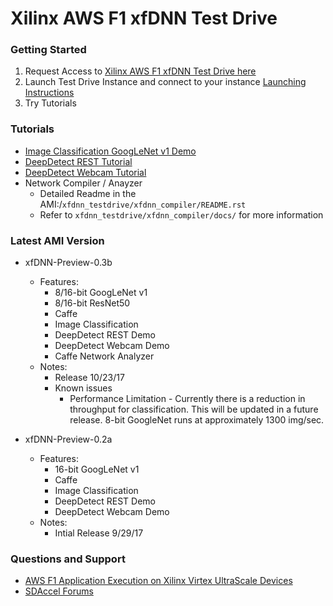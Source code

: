 # Xilinx AWS F1 xfDNN Test Drive

### Getting Started

1. Request Access to [Xilinx AWS F1 xfDNN Test Drive here][]
2. Launch Test Drive Instance and connect to your instance
	[Launching Instructions][]
3. Try Tutorials

### Tutorials
- [Image Classification GoogLeNet v1 Demo][]
- [DeepDetect REST Tutorial][]
- [DeepDetect Webcam Tutorial][]
- Network Compiler / Anayzer
	- Detailed Readme in the AMI:/`xfdnn_testdrive/xfdnn_compiler/README.rst`
	- Refer to `xfdnn_testdrive/xfdnn_compiler/docs/` for more information



### Latest AMI Version

- xfDNN-Preview-0.3b
	- Features:
		- 8/16-bit GoogLeNet v1
		- 8/16-bit ResNet50
		- Caffe
		- Image Classification
		- DeepDetect REST Demo
		- DeepDetect Webcam Demo
		- Caffe Network Analyzer
	- Notes:
		- Release 10/23/17
		- Known issues
			- Performance Limitation - Currently there is a reduction in throughput for classification. This will be updated in a future release. 8-bit GoogleNet runs at approximately 1300 img/sec.


- xfDNN-Preview-0.2a
	- Features:
		- 16-bit GoogLeNet v1
		- Caffe
		- Image Classification
		- DeepDetect REST Demo
		- DeepDetect Webcam Demo
	- Notes:
		- Intial Release 9/29/17

### Questions and Support

- [AWS F1 Application Execution on Xilinx Virtex UltraScale Devices][]
- [SDAccel Forums][]










[Xilinx AWS F1 xfDNN Test Drive here]: https://www.xilinx.com/applications/megatrends/machine-learning/aws-f1-test-drive.html
[Launching Instructions]: launching_instance.md
[Image Classification GoogLeNet v1 Demo]:image_classification.md
[DeepDetect REST Tutorial]:deepdetect_rest.md
[DeepDetect Webcam Tutorial]:deepdetect_webcam.md

[AWS F1 Application Execution on Xilinx Virtex UltraScale Devices]: https://github.com/aws/aws-fpga/blob/master/SDAccel/README.md
[SDAccel Forums]: https://forums.xilinx.com/t5/SDAccel/bd-p/SDx
